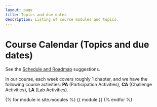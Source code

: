 ```yaml
---
layout: page
title: Topics and due dates
description: Listing of course modules and topics.
---
```


# Course Calendar (Topics and due dates)

See the [Schedule and Roadmap]({{site.url}}/{{site.baseurl}}/success/#time-management-and-scheduling) suggestions. 

In our course, each week covers roughly 1 chapter, and we have the following course activities: **PA** (Participation Activities), **CA** (Challenge Activities), **LA** (Lab Activities).

{% for module in site.modules %}
{{ module }}
{% endfor %}
